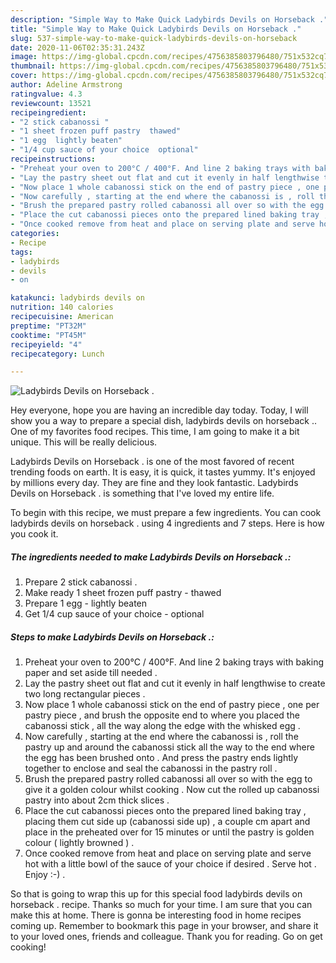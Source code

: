 ```yaml
---
description: "Simple Way to Make Quick Ladybirds Devils on Horseback ."
title: "Simple Way to Make Quick Ladybirds Devils on Horseback ."
slug: 537-simple-way-to-make-quick-ladybirds-devils-on-horseback
date: 2020-11-06T02:35:31.243Z
image: https://img-global.cpcdn.com/recipes/4756385803796480/751x532cq70/ladybirds-devils-on-horseback-recipe-main-photo.jpg
thumbnail: https://img-global.cpcdn.com/recipes/4756385803796480/751x532cq70/ladybirds-devils-on-horseback-recipe-main-photo.jpg
cover: https://img-global.cpcdn.com/recipes/4756385803796480/751x532cq70/ladybirds-devils-on-horseback-recipe-main-photo.jpg
author: Adeline Armstrong
ratingvalue: 4.3
reviewcount: 13521
recipeingredient:
- "2 stick cabanossi "
- "1 sheet frozen puff pastry  thawed"
- "1 egg  lightly beaten"
- "1/4 cup sauce of your choice  optional"
recipeinstructions:
- "Preheat your oven to 200°C / 400°F. And line 2 baking trays with baking paper and set aside till needed ."
- "Lay the pastry sheet out flat and cut it evenly in half lengthwise to create two long rectangular pieces ."
- "Now place 1 whole cabanossi stick on the end of pastry piece , one per pastry piece , and brush the opposite end to where you placed the cabanossi stick , all the way along the edge with the whisked egg ."
- "Now carefully , starting at the end where the cabanossi is , roll the pastry up and around the cabanossi stick all the way to the end where the egg has been brushed onto . And press the pastry ends lightly together to enclose and seal the cabanossi in the pastry roll ."
- "Brush the prepared pastry rolled cabanossi all over so with the egg to give it a golden colour whilst cooking . Now cut the rolled up cabanossi pastry into about 2cm thick slices ."
- "Place the cut cabanossi pieces onto the prepared lined baking tray , placing them cut side up (cabanossi side up) , a couple cm apart and place in the preheated over for 15 minutes or until the pastry is golden colour ( lightly browned ) ."
- "Once cooked remove from heat and place on serving plate and serve hot with a little bowl of the sauce of your choice if desired . Serve hot . Enjoy :-) ."
categories:
- Recipe
tags:
- ladybirds
- devils
- on

katakunci: ladybirds devils on 
nutrition: 140 calories
recipecuisine: American
preptime: "PT32M"
cooktime: "PT45M"
recipeyield: "4"
recipecategory: Lunch

---
```



![Ladybirds Devils on Horseback .](https://img-global.cpcdn.com/recipes/4756385803796480/751x532cq70/ladybirds-devils-on-horseback-recipe-main-photo.jpg)

Hey everyone, hope you are having an incredible day today. Today, I will show you a way to prepare a special dish, ladybirds devils on horseback .. One of my favorites food recipes. This time, I am going to make it a bit unique. This will be really delicious.

Ladybirds Devils on Horseback . is one of the most favored of recent trending foods on earth. It is easy, it is quick, it tastes yummy. It's enjoyed by millions every day. They are fine and they look fantastic. Ladybirds Devils on Horseback . is something that I've loved my entire life.




To begin with this recipe, we must prepare a few ingredients. You can cook ladybirds devils on horseback . using 4 ingredients and 7 steps. Here is how you cook it.

<!--inarticleads1-->

##### The ingredients needed to make Ladybirds Devils on Horseback .:

1. Prepare 2 stick cabanossi .
1. Make ready 1 sheet frozen puff pastry - thawed
1. Prepare 1 egg - lightly beaten
1. Get 1/4 cup sauce of your choice - optional




<!--inarticleads2-->

##### Steps to make Ladybirds Devils on Horseback .:

1. Preheat your oven to 200°C / 400°F. And line 2 baking trays with baking paper and set aside till needed .
1. Lay the pastry sheet out flat and cut it evenly in half lengthwise to create two long rectangular pieces .
1. Now place 1 whole cabanossi stick on the end of pastry piece , one per pastry piece , and brush the opposite end to where you placed the cabanossi stick , all the way along the edge with the whisked egg .
1. Now carefully , starting at the end where the cabanossi is , roll the pastry up and around the cabanossi stick all the way to the end where the egg has been brushed onto . And press the pastry ends lightly together to enclose and seal the cabanossi in the pastry roll .
1. Brush the prepared pastry rolled cabanossi all over so with the egg to give it a golden colour whilst cooking . Now cut the rolled up cabanossi pastry into about 2cm thick slices .
1. Place the cut cabanossi pieces onto the prepared lined baking tray , placing them cut side up (cabanossi side up) , a couple cm apart and place in the preheated over for 15 minutes or until the pastry is golden colour ( lightly browned ) .
1. Once cooked remove from heat and place on serving plate and serve hot with a little bowl of the sauce of your choice if desired . Serve hot . Enjoy :-) .




So that is going to wrap this up for this special food ladybirds devils on horseback . recipe. Thanks so much for your time. I am sure that you can make this at home. There is gonna be interesting food in home recipes coming up. Remember to bookmark this page in your browser, and share it to your loved ones, friends and colleague. Thank you for reading. Go on get cooking!
